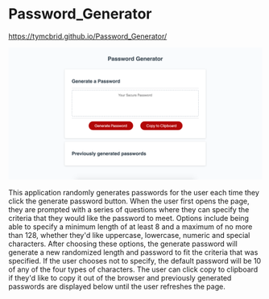 # Password_Generator

https://tymcbrid.github.io/Password_Generator/


![Screenshot](https://github.com/tymcbrid/Password_Generator/blob/master/Screen%20Shot%202020-04-27%20at%203.40.49%20PM.png?raw=true)


This application randomly generates passwords for the user each time they click the generate password button. When the user first opens the page, they are prompted with a series of questions where they can specify the criteria that they would like the password to meet. Options include being able to specify a minimum length of at least 8 and a maximum of no more than 128, whether they'd like uppercase, lowercase, numeric and special characters. After choosing these options, the generate password will generate a new randomized length and password to fit the criteria that was specified. If the user chooses not to specify, the default password will be 10 of any of the four types of characters. The user can click copy to clipboard if they'd like to copy it out of the browser and previously generated passwords are displayed below until the user refreshes the page.